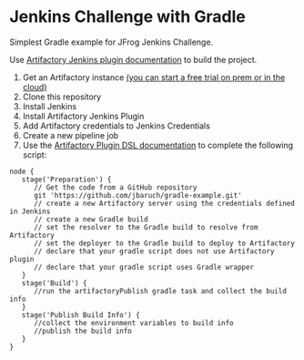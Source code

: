 # Jenkins Challenge with Gradle
Simplest Gradle example for JFrog Jenkins Challenge.

Use [Artifactory Jenkins plugin documentation](https://www.jfrog.com/confluence/display/RTF/Working+With+Pipeline+Jobs+in+Jenkins) to build the project.

1. Get an Artifactory instance [(you can start a free trial on prem or in the cloud)](https://jfrog.com/artifactory/free-trial/)
1. Clone this repository
1. Install Jenkins
1. Install Artifactory Jenkins Plugin
1. Add Artifactory credentials to Jenkins Credentials
1. Create a new pipeline job
1. Use the [Artifactory Plugin DSL documentation](https://www.jfrog.com/confluence/display/RTF/Working+With+Pipeline+Jobs+in+Jenkins#WorkingWithPipelineJobsinJenkins-GradleBuildswithArtifactory) to complete the following script:

```
node {
   stage('Preparation') {
      // Get the code from a GitHub repository
      git 'https://github.com/jbaruch/gradle-example.git'
      // create a new Artifactory server using the credentials defined in Jenkins 
      // create a new Gradle build
      // set the resolver to the Gradle build to resolve from Artifactory 
      // set the deployer to the Gradle build to deploy to Artifactory
      // declare that your gradle script does not use Artifactory plugin
      // declare that your gradle script uses Gradle wrapper
   }
   stage('Build') {
      //run the artifactoryPublish gradle task and collect the build info
   }
   stage('Publish Build Info') {
      //collect the environment variables to build info
      //publish the build info
   }
}
```
